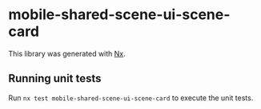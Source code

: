 # mobile-shared-scene-ui-scene-card

This library was generated with [Nx](https://nx.dev).

## Running unit tests

Run `nx test mobile-shared-scene-ui-scene-card` to execute the unit tests.
